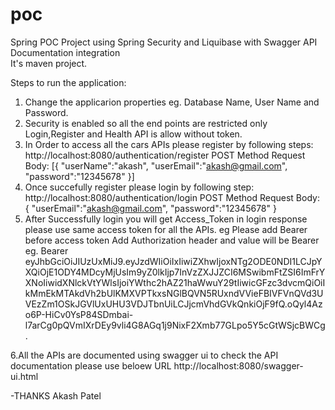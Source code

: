 
# poc
Spring POC Project using Spring Security and Liquibase with Swagger API Documentation integration  
It's maven project.

Steps to run the application:
1. Change the applicarion properties eg. Database Name, User Name and Password.
2. Security is enabled so all the end points are restricted only Login,Register and Health API is allow without token.
3. In Order to access all the cars APIs please register by following steps:
        http://localhost:8080/authentication/register    POST Method
        Request Body:
        [{
            "userName":"akash",
            "userEmail":"akash@gmail.com",
            "password":"12345678"
        }]
4. Once succefully register please login by following step:
      http://localhost:8080/authentication/login   POST Method
      Request Body: 
      {
	      "userEmail":"akash@gmail.com",
	      "password":"12345678"
      }
5. After Successfully login you will get Access_Token in login response please use same access token for all the APIs.
  eg Please add Bearer before access token 
  Add Authorization header and value will be Bearer <Token>
  eg.
  Bearer  eyJhbGciOiJIUzUxMiJ9.eyJzdWIiOiIxIiwiZXhwIjoxNTg2ODE0NDI1LCJpYXQiOjE1ODY4MDcyMjUsIm9yZ0lkIjp7InVzZXJJZCI6MSwibmFtZSI6ImFrYXNoIiwidXNlckVtYWlsIjoiYWthc2hAZ21haWwuY29tIiwicGFzc3dvcmQiOiIkMmEkMTAkdVh2bUlKMXVPTkxsNGlBQVN5RUxndVVieFBIVFVnQVd3UVEzZm1OSkJGVlUxUHU3VDJTbnUiLCJjcmVhdGVkQnkiOjF9fQ.oQyl4Azo6P-HiCv0YsP84SDmbai-l7arCg0pQVmIXrDEy9vli4G8AGq1j9NixF2Xmb77GLpo5Y5cGtWSjcBWCg.
  
6.All the APIs are documented using swagger ui to check the API documentation please use beloew URL
   http://localhost:8080/swagger-ui.html



-THANKS
Akash Patel


